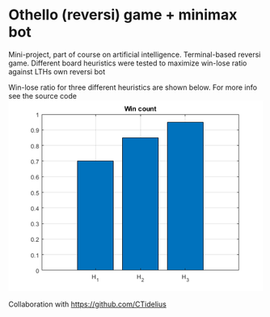# Othello (reversi) game + minimax bot

Mini-project, part of course on artificial intelligence. Terminal-based reversi game. Different board heuristics were tested to maximize win-lose ratio against LTHs own reversi bot


Win-lose ratio for three different heuristics are shown below. For more info see the source code
![alt_text](https://github.com/tomandersandersen/othello_ai/blob/main/win_count.png)


Collaboration with https://github.com/CTidelius

